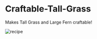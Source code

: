 # Craftable-Tall-Grass
Makes Tall Grass and Large Fern craftable!

![recipe](https://github.com/user-attachments/assets/c2916426-dadc-4e61-b430-dc07604438e8)
